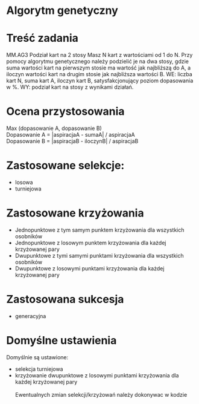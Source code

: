 # Algorytm genetyczny

# Treść zadania
MM.AG3 Podział kart na 2 stosy
Masz N kart z wartościami od 1 do N. Przy pomocy algorytmu genetycznego należy podzielić je na dwa stosy, gdzie suma wartości kart na pierwszym stosie ma wartość jak najbliższą do A, a iloczyn wartości kart na drugim stosie jak najbliższa wartości B. WE: liczba kart N, suma kart A, iloczyn kart B, satysfakcjonujący poziom dopasowania w %. WY: podział kart na stosy z wynikami działań.

# Ocena przystosowania
Max (dopasowanie A, dopasowanie B)\
Dopasowanie A = |aspiracjaA - sumaA| / aspiracjaA\
Dopasowanie B = |aspiracjaB - iloczynB| / aspiracjaB

# Zastosowane selekcje:
- losowa
- turniejowa

# Zastosowane krzyżowania
-	Jednopunktowe z tym samym punktem krzyżowania dla wszystkich osobników
- Jednopunktowe z losowym punktem krzyżowania dla każdej krzyżowanej pary
- Dwupunktowe z tymi samymi punktami krzyżowania dla wszystkich osobników
- Dwupunktowe z losowymi punktami krzyżowania dla każdej krzyżowanej pary

# Zastosowana sukcesja
- generacyjna

# Domyślne ustawienia
Domyślnie są ustawione:
- selekcja turniejowa
- krzyżowanie dwupunktowe z losowymi punktami krzyżowania dla każdej krzyżowanej pary\
\
Ewentualnych zmian selekcji/krzyżowań należy dokonywac w kodzie


